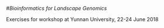 #*Bioinformatics for Landscape Genomics*

Exercises for workshop at Yunnan University, 22-24 June 2018
